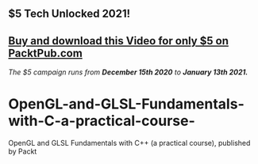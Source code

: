 ## $5 Tech Unlocked 2021!
[Buy and download this Video for only $5 on PacktPub.com](https://www.packtpub.com/product/opengl-and-glsl-fundamentals-with-c-practical-course-video/9781838647889)
-----
*The $5 campaign         runs from __December 15th 2020__ to __January 13th 2021.__*

# OpenGL-and-GLSL-Fundamentals-with-C-a-practical-course-
OpenGL and GLSL Fundamentals with C++ (a practical course), published by Packt
